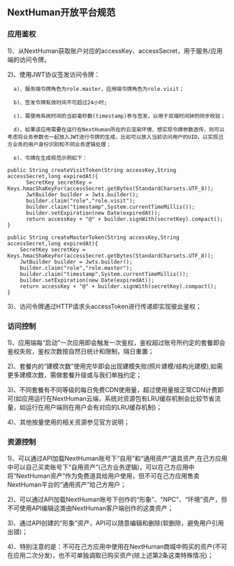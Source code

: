 ## NextHuman开放平台规范
### 应用鉴权
1)、从NextHuman获取账户对应的accessKey、accessSecret，用于服务/应用端的访问令牌。

2)、使用JWT协议签发访问令牌：

      a)、服务端令牌角色为role.master，应用端令牌角色为role.visit；
      
      b)、签发令牌有效时间不可超过24小时;
      
      c)、需使用系统时间的当前毫秒数(timestamp)参与签发，以用于双端时间钟的同步校验；
      
      d)、如果该应用需要在运行在NextHuman所在的云渲染环境，想实现令牌参数透传，则可以考虑将业务参数也一起放入JWT进行令牌的生成，比如可以放入当前访问用户的UID，以实现己方业务的用户身份识别和不同业务逻辑处理；
      
      e)、令牌在生成规范示例如下：
      
```
public String createVisitToken(String accessKey,String accessSecret,long expiredAt){
      SecretKey secretKey = Keys.hmacShaKeyFor(accessSecret.getBytes(StandardCharsets.UTF_8));
      JwtBuilder builder = Jwts.builder();
      builder.claim("role","role.visit");
      builder.claim("timestamp",System.currentTimeMillis());
      builder.setExpiration(new Date(expiredAt));
      return accessKey + "@" + builder.signWith(secretKey).compact();
}
```
```
public String createMasterToken(String accessKey,String accessSecret,long expiredAt){
    SecretKey secretKey = Keys.hmacShaKeyFor(accessSecret.getBytes(StandardCharsets.UTF_8));
    JwtBuilder builder = Jwts.builder();
    builder.claim("role","role.master");
    builder.claim("timestamp",System.currentTimeMillis());
    builder.setExpiration(new Date(expiredAt));
    return accessKey + "@" + builder.signWith(secretKey).compact();
}
```
3)、访问令牌通过HTTP请求头accessToken进行传递即实现彼此鉴权；

### 访问控制
1)、应用端每“启动”一次应用即会触发一次鉴权，鉴权超过账号所约定的套餐即会鉴权失败，鉴权次数按自然日统计和限制，隔日重置；

2)、套餐内的“建模次数”使用完毕即会出现建模失败(照片建模/结构光建模),如需更多建模次数，需做套餐升级或与我们单独约定；

3)、不同套餐有不同等级的每日免费CDN使用量，超过使用量按正常CDN计费即可(如应用运行在NextHuman云端，系统对资源包有LRU缓存机制会比较节省流量，如运行在用户端则在用户会有对应的LRU缓存机制)；

4)、其他按量使用的相关资源参见官方说明；


### 资源控制
1)、可以通过API加载NextHuman账号下“自用”和“通用资产”道具资产,在己方应用中可以自己买卖账号下“自用资产”(己方业务逻辑)，可以在己方应用中将“NextHuman资产”作为免费道具给用户使用，但不可在己方应用售卖NextHuman平台的“通用资产”给己方用户；

2)、可以通过API加载NextHuman账号下创作的“形象”、"NPC"、“环境”资产，但不可使用API编辑这类由NextHuman客户端创作的这类资产；

3)、通过API创建的“形象”资产，API可以随意编辑和删除(软删除，避免用户引用出错)；

4)、特别注意的是：不可在己方应用中使用在NextHuman商城中购买的资产(不可在应用二次分发)，也不可单独调取已购买资产(除上述第2条这类特殊情况)；




